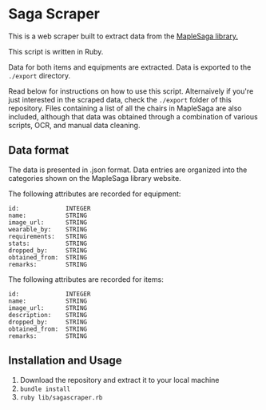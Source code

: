 # Saga Scraper
This is a web scraper built to extract data from the [MapleSaga library.](https://maplesaga.com/library/)

This script is written in Ruby.

Data for both items and equipments are extracted. Data is exported to the `./export` directory.

Read below for instructions on how to use this script. Alternaively if you're just interested in the scraped data, 
check the `./export` folder of this repository. Files containing a list of all the chairs in MapleSaga are also included,
although that data was obtained through a combination of various scripts, OCR, and manual data cleaning.

## Data format
The data is presented in .json format. Data entries are organized into the 
categories shown on the MapleSaga library website.

The following attributes are recorded for equipment:
```
id:             INTEGER
name:           STRING
image_url:      STRING
wearable_by:    STRING
requirements:   STRING
stats:          STRING
dropped_by:     STRING
obtained_from:  STRING
remarks:        STRING
```

The following attributes are recorded for items:
```
id:             INTEGER
name:           STRING
image_url:      STRING 
description:    STRING 
dropped_by:     STRING 
obtained_from:  STRING 
remarks:        STRING 
```

## Installation and Usage
1. Download the repository and extract it to your local machine
2. `bundle install`
3. `ruby lib/sagascraper.rb`